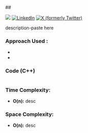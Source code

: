 ##[](https://leetcode.com/)

![](https://badgen.net/badge/Level/Medium/green)
<a href="https://www.linkedin.com/in/shivam-ray-b4306524a/" target="_blank"><img src="https://img.shields.io/badge/LinkedIn-%230077B5.svg?&style=flat-square&logo=linkedin&logoColor=white" alt="LinkedIn"></a>
<a href="https://www.linkedin.com/in/shivam-ray-b4306524a/" target="_blank"><img src="https://img.shields.io/twitter/url?style=flat-square" alt="X (formerly Twitter)">
</a>

description-paste here

### Approach Used :

-   

- 


### Code (C++)

```cpp

```

### Time Complexity:

- **O(n):** desc

### Space Complexity:

- **O(n):** desc
